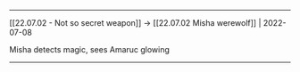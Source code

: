 ***

[[22.07.02 - Not so secret weapon]] -> [[22.07.02 Misha werewolf]] | 2022-07-08

Misha detects magic, sees Amaruc glowing

***